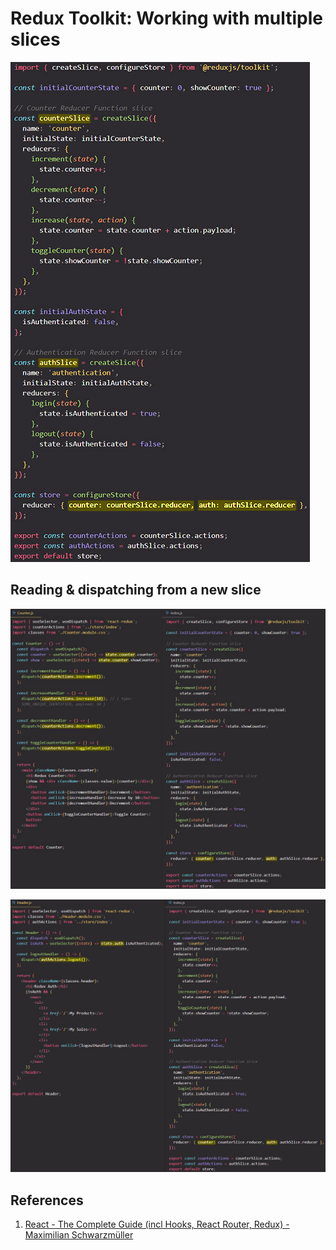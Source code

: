 # Redux Toolkit: Working with multiple slices

![Redux8](../../img/Redux8.jpg)

## Reading & dispatching from a new slice

![Redux6](../../img/Redux6.jpg)

![Redux7](../../img/Redux7.jpg)

## References

1. [React - The Complete Guide (incl Hooks, React Router, Redux) - Maximilian Schwarzmüller](https://www.udemy.com/course/react-the-complete-guide-incl-redux/)